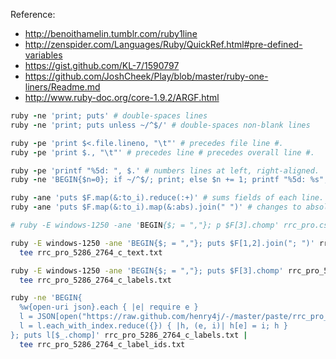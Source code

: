 Reference:
* http://benoithamelin.tumblr.com/ruby1line
* http://zenspider.com/Languages/Ruby/QuickRef.html#pre-defined-variables
* https://gist.github.com/KL-7/1590797
* https://github.com/JoshCheek/Play/blob/master/ruby-one-liners/Readme.md
* http://www.ruby-doc.org/core-1.9.2/ARGF.html

```ruby
ruby -ne 'print; puts' # double-spaces lines
ruby -ne 'print; puts unless ~/^$/' # double-spaces non-blank lines

ruby -pe 'print $<.file.lineno, "\t"' # precedes file line #.
ruby -pe 'print $., "\t"' # precedes line # precedes overall line #.

ruby -pe 'printf "%5d: ", $.' # numbers lines at left, right-aligned.
ruby -ne 'BEGIN{$n=0}; if ~/^$/; print; else $n += 1; printf "%5d: %s", $n, $_; end' # numbers non-blank lines.

ruby -ane 'puts $F.map(&:to_i).reduce(:+)' # sums fields of each line.
ruby -ane 'puts $F.map(&:to_i).map(&:abs).join(" ")' # changes to absolute values.

```

```bash
# ruby -E windows-1250 -ane 'BEGIN{$; = ","}; p $F[3].chomp' rrc_pro.csv | sort -f | uniq | tee rrc_pro_labels.json

ruby -E windows-1250 -ane 'BEGIN{$; = ","}; puts $F[1,2].join("; ")' rrc_pro_5286_2764_c.csv | 
  tee rrc_pro_5286_2764_c_text.txt

ruby -E windows-1250 -ane 'BEGIN{$; = ","}; puts $F[3].chomp' rrc_pro_5286_2764_c.csv | 
  tee rrc_pro_5286_2764_c_labels.txt

ruby -ne 'BEGIN{
  %w{open-uri json}.each { |e| require e }
  l = JSON[open("https://raw.github.com/henry4j/-/master/paste/rrc_pro_25_labels.json").read];
  l = l.each_with_index.reduce({}) { |h, (e, i)| h[e] = i; h }
}; puts l[$_.chomp]' rrc_pro_5286_2764_c_labels.txt |
  tee rrc_pro_5286_2764_c_label_ids.txt
```
